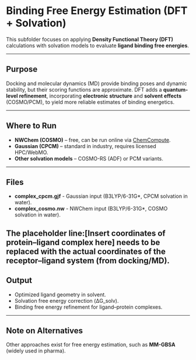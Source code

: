 

# Binding Free Energy Estimation (DFT + Solvation)

This subfolder focuses on applying **Density Functional Theory (DFT)** calculations with solvation models to evaluate **ligand binding free energies**.

---

## Purpose

Docking and molecular dynamics (MD) provide binding poses and dynamic stability, but their scoring functions are approximate.
DFT adds a **quantum-level refinement**, incorporating **electronic structure** and **solvent effects** (COSMO/PCM), to yield more reliable estimates of binding energetics.

---

## Where to Run

* **NWChem (COSMO)** – free, can be run online via [ChemCompute](https://chemcompute.org).
* **Gaussian (CPCM)** – standard in industry, requires licensed HPC/WebMO.
* **Other solvation models** – COSMO-RS (ADF) or PCM variants.

---
## Files

* **complex_cpcm.gjf** - Gaussian input (B3LYP/6-31G*, CPCM solvation in water).
* **complex_cosmo.nw** - NWChem input (B3LYP/6-31G*, COSMO solvation in water).

The placeholder line:[Insert coordinates of protein–ligand complex here] needs to be replaced with the actual coordinates of the receptor–ligand system (from docking/MD).
---
## Output

* Optimized ligand geometry in solvent.
* Solvation free energy correction (ΔG\_solv).
* Binding free energy refinement for ligand–protein complexes.

---

## Note on Alternatives

Other approaches exist for free energy estimation, such as **MM-GBSA** (widely used in pharma).



